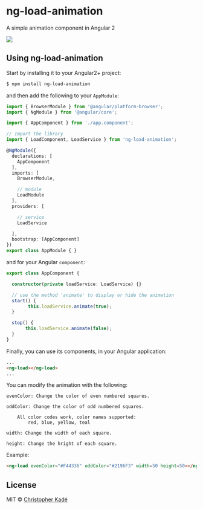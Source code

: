 # ng-load-animation

A simple animation component in Angular 2

![](https://user-images.githubusercontent.com/15229355/26939918-24364778-4c79-11e7-8dab-447cab3fe500.gif)

## Using ng-load-animation

Start by installing it to your Angular2+ project:

```bash
$ npm install ng-load-animation
```

and then add the following to your `AppModule`:

```typescript
import { BrowserModule } from '@angular/platform-browser';
import { NgModule } from '@angular/core';

import { AppComponent } from './app.component';

// Import the library
import { LoadComponent, LoadService } from 'ng-load-animation';

@NgModule({
  declarations: [
    AppComponent
  ],
  imports: [
    BrowserModule,

    // module
    LoadModule
  ],
  providers: [

    // service
    LoadService

  ],
  bootstrap: [AppComponent]
})
export class AppModule { }
```

and for your Angular `component`:

```typescript
export class AppComponent {

  constructor(private loadService: LoadService) {}

  // use the method 'animate' to display or hide the animation
  start() {
        this.loadService.animate(true);
  }

  stop() {
       this.loadService.animate(false);
  }
}
```

Finally, you can use its components, in your Angular application:

```html
...
<ng-load></ng-load>
...
```

You can modify the animation with the following:

```
evenColor: Change the color of even numbered squares.

oddColor: Change the color of odd numbered squares.

    All color codes work, color names supported:
        red, blue, yellow, teal

width: Change the width of each square.

height: Change the hright of each square.
```

Example:

```html
<ng-load evenColor="#F44336" oddColor="#2196F3" width=50 height=50></ng-load>
```

## License

MIT © [Christopher Kadé](mailto:c.kade96@gmail.com)

